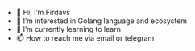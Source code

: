 - 👋 Hi, I’m Firdavs
- 👀 I’m interested in Golang language and ecosystem
- 🌱 I’m currently learning to learn
- 📫 How to reach me via email or telegram

<!---
zfirdavs/zfirdavs is a ✨ special ✨ repository because its `README.md` (this file) appears on your GitHub profile.
You can click the Preview link to take a look at your changes.
--->
